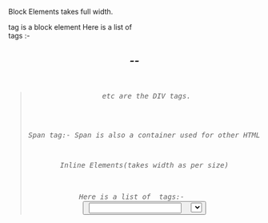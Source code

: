 Block Elements takes full width. <div> tag is a block element
Here is a list of <div> tags :-
<address>
<footer>
<header>
<canvas>
<address>
<article>
<h1>--<h6>
<pre>
<section>
<blockquote> etc are the DIV tags.

<!---Span Tag-->

Span tag:- Span is also a container used for other HTML Elements.

Inline Elements(takes width as per size)

Here is a list of <span> tags:-
<a>
<abbr>
<img>
<b>
<bdo>
<big>
<button>
<input>
<label>
<i>
<sub>
<sup>
<object>
<select>
<script>
<samp>
<cite>etc are the inline elements.

<!---List in HTML:---->

List are used to represent real life data in the list form

list are of two types:-

Unordered list :-

<ul> <!--ul Stands for Unordered list--->
<li> Apple </li>
<li> Mango </li> <!--li Stands for List item--->
</ul>

Output:-

Data will be printed in the bullet formats.

ordered list:-

<ol> <!--ol Stands for Ordered List-->
<li> Apple </li>
<li> Mango </li>
</ol>

Output:-

Result will be printed in the Sequence Format like:
1
2
3

a
b
c

I
II
III

Tables In HTML:-

Tables are used to represent real life table data 

<td> <!---It is used to display table data---->
<tr> <!---It is used to display table row---->
<th> <!---It is used to display table header--->

<tr>
<th>Name</th>
<th>Course</th>
</tr>
<tr>
<td>Mohit</td>
<td>B.Tech</td>
</tr>
<tr>
<td>Ramit Ji</td>
<td>B.Tech</td>
</tr>

<style> Tag is used to style the content or html elements.

<style>
div
{
    background-color:red;
}
</style>

Forms in HTML :-

Forms are used to collect data from the user
Eg- Signup/login/help request/contact me

<form>
form content
</form>

Action in form :-
action attributes is used to define what action needs to be performed when a form is submitted.
<form action="/action.php">

Input Box in html:-

<input type="text"placeholder="Type Your Name">

Radio Button:-

<input type="radio"value="class X"name="class">class X

Label in form:-

<label for="id1">
<input type="radio"value="class X"name="class"id="id1">class X
</label>

Text Area:-

<textarea name="-----"id="--"placeholder="---">------</textarea>

Select in Html:-

Dropdowns are used for selection of States, Selection of universities etc.
<select name="City">
<option name="Delhi">Delhi</option>
</select>

For Submit Button:-

<input type="submit"name="Submit">

Iframe Tag:-

Website Inside Webside

<iframe src="link">

Video Tag:-

<video height="100"width="100" src="link">My Video</video>